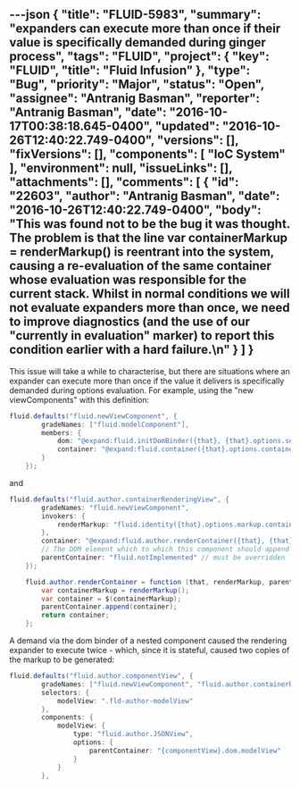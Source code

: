 ---json
{
  "title": "FLUID-5983",
  "summary": "expanders can execute more than once if their value is specifically demanded during ginger process",
  "tags": "FLUID",
  "project": {
    "key": "FLUID",
    "title": "Fluid Infusion"
  },
  "type": "Bug",
  "priority": "Major",
  "status": "Open",
  "assignee": "Antranig Basman",
  "reporter": "Antranig Basman",
  "date": "2016-10-17T00:38:18.645-0400",
  "updated": "2016-10-26T12:40:22.749-0400",
  "versions": [],
  "fixVersions": [],
  "components": [
    "IoC System"
  ],
  "environment": null,
  "issueLinks": [],
  "attachments": [],
  "comments": [
    {
      "id": "22603",
      "author": "Antranig Basman",
      "date": "2016-10-26T12:40:22.749-0400",
      "body": "This was found not to be the bug it was thought. The problem is that the line var containerMarkup = renderMarkup() is reentrant into the system, causing a re-evaluation of the same container whose evaluation was responsible for the current stack. Whilst in normal conditions we will not evaluate expanders more than once, we need to improve diagnostics (and the use of our \"currently in evaluation\" marker) to report this condition earlier with a hard failure.\n"
    }
  ]
}
---
This issue will take a while to characterise, but there are situations where an expander can execute more than once if the value it delivers is specifically demanded during options evaluation. For example, using the "new viewComponents" with this definition:

```java
fluid.defaults("fluid.newViewComponent", {
        gradeNames: ["fluid.modelComponent"],
        members: {
            dom: "@expand:fluid.initDomBinder({that}, {that}.options.selectors, {that}.container)",
            container: "@expand:fluid.container({that}.options.container)"
        }
    });
```

and&#x20;

```java
fluid.defaults("fluid.author.containerRenderingView", {
        gradeNames: "fluid.newViewComponent",
        invokers: {
            renderMarkup: "fluid.identity({that}.options.markup.container)"
        },
        container: "@expand:fluid.author.renderContainer({that}, {that}.renderMarkup, {that}.options.parentContainer)",
        // The DOM element which to which this component should append its markup on startup
        parentContainer: "fluid.notImplemented" // must be overridden
    });

    fluid.author.renderContainer = function (that, renderMarkup, parentContainer) {
        var containerMarkup = renderMarkup();
        var container = $(containerMarkup);
        parentContainer.append(container);
        return container;
    };
```

A demand via the dom binder of a nested component caused the rendering expander to execute twice - which, since it is stateful, caused two copies of the markup to be generated:

```java
fluid.defaults("fluid.author.componentView", {
        gradeNames: ["fluid.newViewComponent", "fluid.author.containerRenderingView", "fluid.indexedDynamicComponent", "fluid.author.domPositioning"],
        selectors: {
            modelView: ".fld-author-modelView"
        },
        components: {
            modelView: {
                type: "fluid.author.JSONView",
                options: {
                    parentContainer: "{componentView}.dom.modelView"
                }
            }
        },
```

        